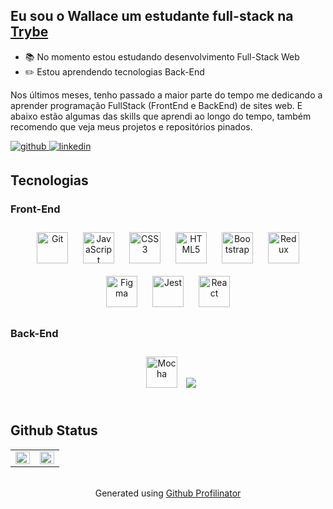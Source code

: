 ## Eu sou o Wallace um estudante full-stack na [Trybe](https://github.com/tryber)  
  

- 📚 No momento estou estudando desenvolvimento Full-Stack Web
- ✏️ Estou aprendendo tecnologias Back-End

Nos últimos meses, tenho passado a maior parte do tempo me dedicando a aprender programação FullStack (FrontEnd e BackEnd) de sites web. E abaixo estão algumas das skills que aprendi ao longo do tempo, também recomendo que veja meus projetos e repositórios pinados.
  

<a href="https://github.com/WallaceRodrigo" target="_blank">
<img src=https://img.shields.io/badge/github-%2324292e.svg?&style=for-the-badge&logo=github&logoColor=white alt=github style="margin-bottom: 5px;" />
</a>
<a href="https://linkedin.com/in/wallacerodrigo" target="_blank">
<img src=https://img.shields.io/badge/linkedin-%231E77B5.svg?&style=for-the-badge&logo=linkedin&logoColor=white alt=linkedin style="margin-bottom: 5px;" />
</a>  
  

<br/>  


## Tecnologias  


### Front-End  
<div align="center">  
<a href="https://github.com/" target="_blank"><img style="margin: 10px" src="https://profilinator.rishav.dev/skills-assets/git-scm-icon.svg" alt="Git" height="50" /></a>  
<a href="https://www.javascript.com/" target="_blank"><img style="margin: 10px" src="https://profilinator.rishav.dev/skills-assets/javascript-original.svg" alt="JavaScript" height="50" /></a>  
<a href="https://www.w3schools.com/css/" target="_blank"><img style="margin: 10px" src="https://profilinator.rishav.dev/skills-assets/css3-original-wordmark.svg" alt="CSS3" height="50" /></a>  
<a href="https://en.wikipedia.org/wiki/HTML5" target="_blank"><img style="margin: 10px" src="https://profilinator.rishav.dev/skills-assets/html5-original-wordmark.svg" alt="HTML5" height="50" /></a>  
<a href="https://getbootstrap.com/docs/3.4/javascript/" target="_blank"><img style="margin: 10px" src="https://profilinator.rishav.dev/skills-assets/bootstrap-plain.svg" alt="Bootstrap" height="50" /></a>  
<a href="https://redux.js.org/" target="_blank"><img style="margin: 10px" src="https://profilinator.rishav.dev/skills-assets/redux-original.svg" alt="Redux" height="50" /></a>  
<a href="https://www.figma.com/" target="_blank"><img style="margin: 10px" src="https://profilinator.rishav.dev/skills-assets/figma-icon.svg" alt="Figma" height="50" /></a>  
<a href="https://www.jestjs.io/" target="_blank"><img style="margin: 10px" src="https://profilinator.rishav.dev/skills-assets/jest.svg" alt="Jest" height="50" /></a>  
<a href="https://reactjs.org/" target="_blank"><img style="margin: 10px" src="https://profilinator.rishav.dev/skills-assets/react-original-wordmark.svg" alt="React" height="50" /></a>  
</div> 



### Back-End  
<div align="center">  
<a href="https://skillicons.dev">
  <a href="https://mochajs.org/" target="_blank"><img style="margin: 10px" src="https://profilinator.rishav.dev/skills-assets/mocha.png" alt="Mocha" height="50" /></a>
  <img src="https://skillicons.dev/icons?i=,docker,ts,nodejs,mysql,express,bash" />
</a>
</div>  

<br/>  


## Github Status
<table><tr><td valign="top" width="50%">

<img src="https://github-readme-stats.vercel.app/api?username=WallaceRodrigo&show_icons=true&count_private=true&hide_border=true](https://github-readme-stats.vercel.app/api?username=WallaceRodrigo&theme=dracula&hide_border=false&include_all_commits=false&count_private=true" align="left" style="width: 100%" />

</td><td valign="top" width="50%">

<img src="https://github-readme-stats.vercel.app/api/top-langs/?username=WallaceRodrigo&theme=dracula&hide_border=false&include_all_commits=false&count_private=true&layout=compact" align="left" style="width: 100%" />

</td></tr></table>
<br />

<div align="center">Generated using <a href="https://profilinator.rishav.dev/" target="_blank">Github Profilinator</a></div>
